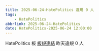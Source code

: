 ```yaml
---
title: 2025-06-24-HatePolitics 違規 0 人
tags:
    - HatePolitics
abbrlink: 2025-06-24-HatePolitics
date: HatePolitics-2025-06-24 12:00:00
---
```

HatePolitics 板 [板規連結](https://www.ptt.cc/bbs/HatePolitics/M.1617115262.A.D60.html)
昨天違規 0 人
